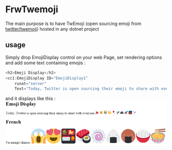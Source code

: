 ﻿FrwTwemoji
==========

The main purpose is to have TwEmoji (open sourcing emoji from [twitter/twemoji](https://github.com/twitter/twemoji)) hosted in any dotnet project

## usage
Simply drop EmojiDisplay control on your web Page, set rendering options and add some text containing emojis :

```csharp
<h2>Emoji Display</h2>
<cc1:EmojiDisplay ID="EmojiDisplay1"
    runat="server"
    Text="Today, Twitter is open sourcing their emoji to share with everyone  🎉 😜 👯 🍻 🎈 🎤 🎮 🚀 🌉 ✨" />
```
and it displays like this : 
![alt text](README_1.png)
